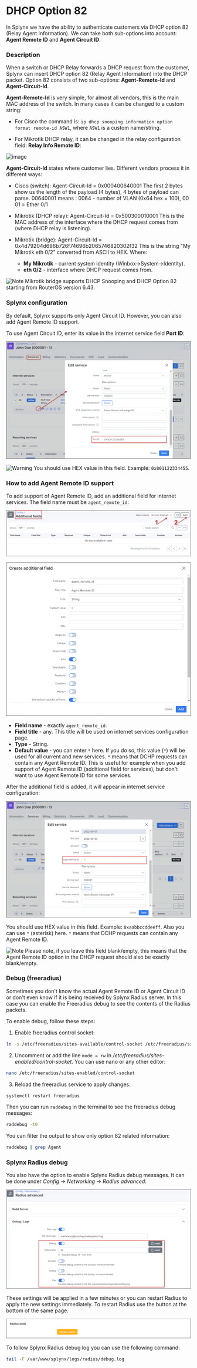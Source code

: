 DHCP Option 82
==============

In Splynx we have the ability to authenticate customers via DHCP option 82 (Relay Agent Information). We can take both sub-options into account: **Agent Remote ID** and **Agent Circuit ID**.

### Description

When a switch or DHCP Relay forwards a DHCP request from the customer, Splynx can insert DHCP option 82 (Relay Agent Information) into the DHCP packet. Option 82 consists of two sub-options: **Agent-Remote-Id** and **Agent-Circuit-Id**.

**Agent-Remote-Id** is very simple, for almost all vendors, this is the main MAC address of the switch.
In many cases it can be changed to a custom string:

* For Cisco the command is: `ip dhcp snooping information option format remote-id ASW1`, where `ASW1` is a custom name/string.

* For Mikrotik DHCP relay, it can be changed in the relay configuration field: **Relay Info Remote ID**:

![image](pic1.png)

**Agent-Circuit-Id** states where customer lies.
Different vendors process it in different ways:

* Cisco (switch): Agent-Circuit-Id = 0x000400640001
The first 2 bytes show us the length of the payload (4 bytes), 4 bytes of payload can parse. 00640001 means : 0064 - number of VLAN (0x64 hex = 100), 00 01 = Ether 0/1

* Mikrotik (DHCP relay): Agent-Circuit-Id = 0x500300010001
This is the MAC address of the interface where the DHCP request comes from (where DHCP relay is listening).

* Mikrotik (bridge): Agent-Circuit-Id = 0x4d79204d696b726f74696b2065746820302f32
This is the string "My Mikrotik eth 0/2" converted from ASCII to HEX. Where:
  * **My Mikrotik** - current system identity (Winbox->System->Identity).
  * **eth 0/2** - interface where DHCP request comes from.

<icon class="image-icon">![Note](info.png)</icon> Mikrotik bridge supports DHCP Snooping and DHCP Option 82 starting from RouterOS version 6.43.

### Splynx configuration

By default, Splynx supports only Agent Circuit ID. However, you can also add Agent Remote ID support.

To use Agent Circuit ID, enter its value in the internet service field **Port ID**:

![image](pic2.png)

<icon class="image-icon">![Warning](warning.png)</icon> You should use HEX value in this field. Example: `0x001122334455`.

### How to add Agent Remote ID support

To add support of Agent Remote ID, add an additional field for internet services. The field name must be `agent_remote_id`:

![image](pic3.png)

![image](pic4.png)

* **Field name** - exactly `agent_remote_id`.
* **Field title** - any. This title will be used on internet services configuration page.
* **Type** - String.
* **Default value** - you can enter `*` here. If you do so, this value (`*`) will be used for all current and new services. `*` means that DCHP requests can contain any Agent Remote ID. This is useful for example when you add support of Agent Remote ID (additional field for services), but don't want to use Agent Remote ID for some services.

After the additional field is added, it will appear in internet service configuration:

![image](pic5.png)

You should use HEX value in this field. Example: `0xaabbccddeeff`. Also you can use `*` (asterisk) here. `*` means that DCHP requests can contain any Agent Remote ID.

<icon class="image-icon">![Note](info.png)</icon> Please note, if you leave this field blank/empty, this means that the Agent Remote ID option in the DHCP request should also be exactly blank/empty.

### Debug (freeradius)

Sometimes you don't know the actual Agent Remote ID or Agent Circuit ID or don't even know if it is being received by Splynx Radius server. In this case you can enable the Freeradius debug to see the contents of the Radius packets.

To enable debug, follow these steps:

1. Enable freeradius control socket:
```bash
ln -s /etc/freeradius/sites-available/control-socket /etc/freeradius/sites-enabled/
```
2. Uncomment or add the line `mode = rw` in */etc/freeradius/sites-enabled/control-socket*. You can use nano or any other editor:
```bash
nano /etc/freeradius/sites-enabled/control-socket
```
3. Reload the freeradius service to apply changes:
```bash
systemctl restart freeradius
```

Then you can run `raddebug` in the terminal to see the freeradius debug messages:
```bash
raddebug -t0
```
You can filter the output to show only option 82 related information:
```bash
raddebug | grep Agent
```

### Splynx Radius debug

You also have the option to enable Splynx Radius debug messages. It can be done under *Config → Networking → Radius advanced*:

![image](pic6.png)

These settings will be applied in a few minutes or you can restart Radius to apply the new settings immediately. To restart Radius use the button at the bottom of the same page.

![image](restart_radius.png)

To follow Splynx Radius debug log you can use the following command:

```bash
tail -F /var/www/splynx/logs/radius/debug.log
```

